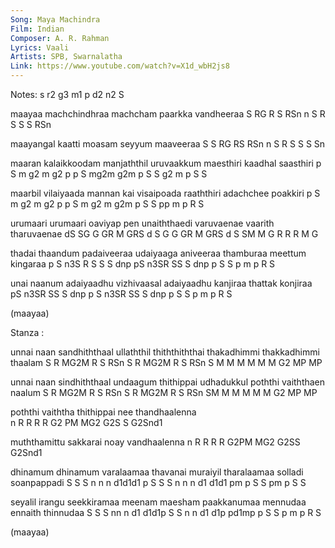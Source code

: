 ```yaml
---
Song: Maya Machindra
Film: Indian
Composer: A. R. Rahman
Lyrics: Vaali
Artists: SPB, Swarnalatha
Link: https://www.youtube.com/watch?v=X1d_wbH2js8
---
```

Notes: s r2 g3 m1 p d2 n2 S


maayaa machchindhraa machcham paarkka vandheeraa
S  RG  R   S   RSn   n   S    R    S  S  S   RSn

maayangal kaatti moasam seyyum maaveeraa
S  S  RG  RS RSn n  S   R  S   S  S  Sn

maaran kalaikkoodam manjaththil uruvaakkum maesthiri kaadhal saasthiri
p  S   m g2  m  g2  p  p   S    mg2m   g2m p   S  S  g2 m    p   S  S

maarbil vilaiyaada mannan kai visaipoada raaththiri adachchee poakkiri
p   S   m g2 m  g2 p  p   S   m g2 m g2m p    S  S  pp   m    p   R S

urumaari urumaari  oaviyap pen unaiththaedi  varuvaenae vaarith tharuvaenae
dS SG G  GR M  GRS d S G   G   GR    M   GRS d S SM M   G  R    R  R M  G

thadai thaandum padaiveeraa udaiyaaga aniveeraa thamburaa meettum kingaraa
p  S   n3S  R   S S  S  dnp pS  n3SR  SS S  dnp p   S S   p   m   p  R S

unai naanum adaiyaadhu vizhivaasal adaiyaadhu kanjiraa thattak konjiraa
pS   n3SR   SS  S  dnp p S  n3SR   SS  S  dnp p  S S   p   m   p  R S

(maayaa)


Stanza :

unnai naan sandhiththaal ullaththil thiththiththai thakadhimmi thakkadhimmi thaalam
S R   MG2M R  S    RSn   S R   MG2M R    S    RSn  S  M M   M  M   M M  G2  MP  MP

unnai naan sindhiththaal undaagum thithippai udhadukkul poththi vaiththaen naalum
S R   MG2M R  S    RSn   S R MG2M R  S   RSn SM  M  M   M   M   M    G2    MP MP

poththi vaiththa thithippai nee thandhaalenna  
n   R   R    R   R  G2  PM  MG2 G2S S   G2Snd1

muththamittu sakkarai noay vandhaalenna
n   R  R  R  R  G2PM  MG2  G2SS   G2Snd1

dhinamum dhinamum varalaamaa thavanai muraiyil tharalaamaa solladi soanpappadi
S  S S   n  n n   d1d1d1 p   S  S S   n  n n   d1 d1d1 pm  p  S S  pm  p  S S

seyalil irangu seekkiramaa meenam maesham paakkanumaa   mennudaa ennaith thinnudaa
S S S   nn  n  d1  d1d1p   S  S   n  n    d1  d1p pd1mp p  S S   p m     p   R S

(maayaa)

